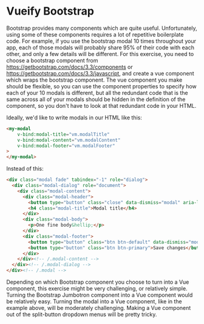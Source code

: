 # Vueify Bootstrap

Bootstrap provides many components which are quite useful. Unfortunately, using some of these components requires a lot of repetitive boilerplate code.
For example, if you use the bootstrap modal 10 times throughout your app, each of those modals will probably share 95% of their code with each other, and only a few details will be different.
For this exercise, you need to choose a bootstrap component from https://getbootstrap.com/docs/3.3/components or https://getbootstrap.com/docs/3.3/javascript, and create a vue component which wraps the bootstrap component.
The vue component you make should be flexible, so you can use the component properties to specify how each of your 10 modals is different, but all the redundant code that is the same across all of your modals should be hidden in the definition of the component, so you don't have to look at that redundant code in your HTML.

Ideally, we'd like to write modals in our HTML like this:

```html
<my-modal
    v-bind:modal-title="vm.modalTitle"
    v-bind:modal-content="vm.modalContent"
    v-bind:modal-footer="vm.modalFooter"
>
</my-modal>

```

Instead of this:

```html
<div class="modal fade" tabindex="-1" role="dialog">
  <div class="modal-dialog" role="document">
    <div class="modal-content">
      <div class="modal-header">
        <button type="button" class="close" data-dismiss="modal" aria-label="Close"><span aria-hidden="true">&times;</span></button>
        <h4 class="modal-title">Modal title</h4>
      </div>
      <div class="modal-body">
        <p>One fine body&hellip;</p>
      </div>
      <div class="modal-footer">
        <button type="button" class="btn btn-default" data-dismiss="modal">Close</button>
        <button type="button" class="btn btn-primary">Save changes</button>
      </div>
    </div><!-- /.modal-content -->
  </div><!-- /.modal-dialog -->
</div><!-- /.modal -->
```

Depending on which Bootstrap component you choose to turn into a Vue component, this exercise might be very challenging, or relatively simple. Turning the Bootstrap Jumbotron component into a Vue component would be relatively easy. Turning the modal into a Vue component, like in the example above, will be moderately challenging. Making a Vue component out of the split-button dropdown menus will be pretty tricky. 
